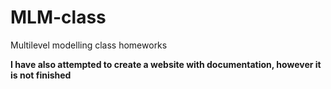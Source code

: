# MLM-class
Multilevel modelling class homeworks

**I have also attempted to create a website with documentation, however it is not finished**
